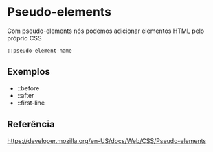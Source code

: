 # Pseudo-elements

Com pseudo-elements nós podemos adicionar elementos HTML pelo próprio CSS

`::pseudo-element-name`

## Exemplos

* ::before
* ::after
* ::first-line

## Referência
https://developer.mozilla.org/en-US/docs/Web/CSS/Pseudo-elements
